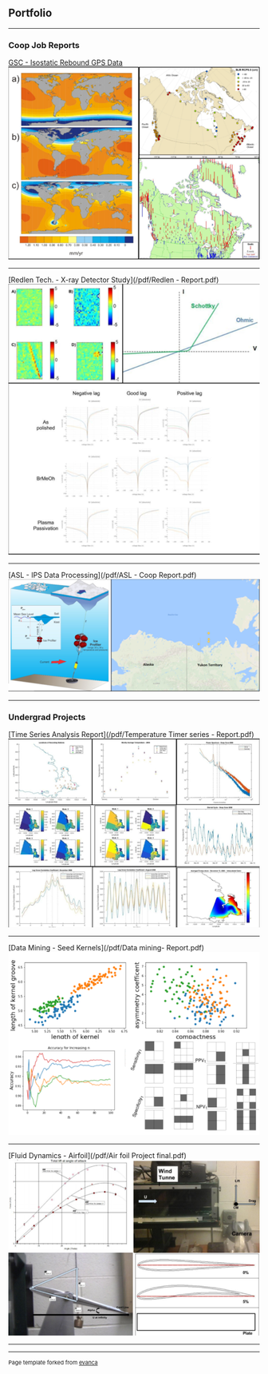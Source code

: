 ## Portfolio

---

### Coop Job Reports

[GSC - Isostatic Rebound GPS Data](/pdf/GSC-report.pdf)
<img src="images/GSC(1).png?raw=true"/>

---
[Redlen Tech. - X-ray Detector Study](/pdf/Redlen - Report.pdf)
<img src="images/Redlen.png?raw=true"/>

---
[ASL - IPS Data Processing](/pdf/ASL - Coop Report.pdf)
<img src="images/ASL.png?raw=true"/>

---

### Undergrad Projects

[Time Series Analysis Report](/pdf/Temperature Timer series - Report.pdf)
<img src="images/Time series(1).png?raw=true"/>

---
[Data Mining - Seed Kernels](/pdf/Data mining- Report.pdf)
<img src="images/Data Minin.png?raw=true"/>

---
[Fluid Dynamics - Airfoil](/pdf/Air foil Project final.pdf)
<img src="images/Airfoil.png?raw=true"/>


---




---
<p style="font-size:11px">Page template forked from <a href="https://github.com/evanca/quick-portfolio">evanca</a></p>
<!-- Remove above link if you don't want to attibute -->
